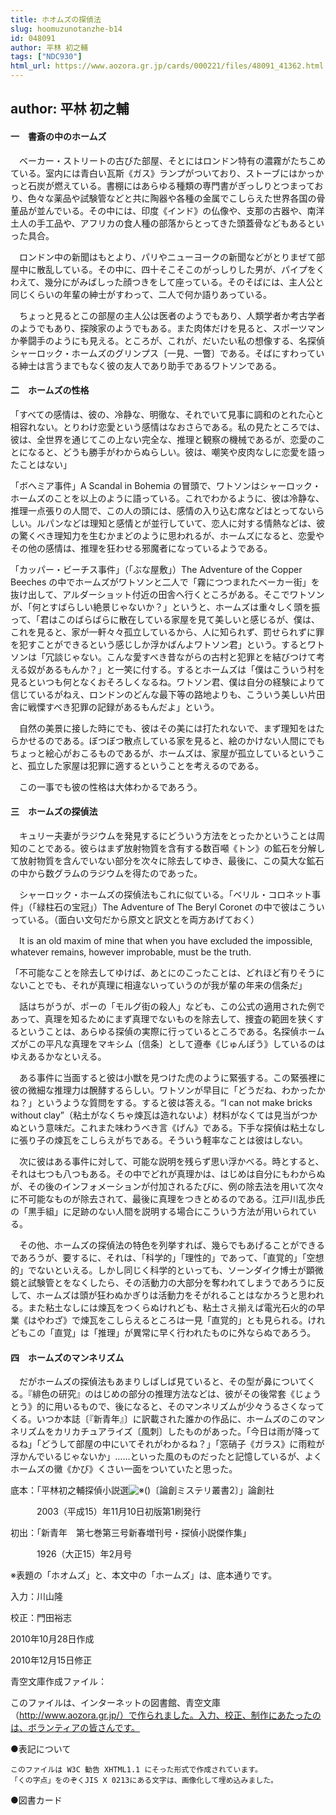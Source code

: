 ```yaml
---
title: ホオムズの探偵法
slug: hoomuzunotanzhe-b14
id: 048091
author: 平林 初之輔
tags: ["NDC930"]
html_url: https://www.aozora.gr.jp/cards/000221/files/48091_41362.html
---
```


## author: 平林 初之輔

#### 一　書斎の中のホームズ




　ベーカー・ストリートの古びた部屋、そとにはロンドン特有の濃霧がたちこめている。室内には青白い瓦斯《ガス》ランプがついており、ストーブにはかっかっと石炭が燃えている。書棚にはあらゆる種類の専門書がぎっしりとつまっており、色々な薬品や試験管などと共に陶器や各種の金属でこしらえた世界各国の骨董品が並んでいる。その中には、印度《インド》の仏像や、支那の古器や、南洋土人の手工品や、アフリカの食人種の部落からとってきた頭蓋骨などもあるといった具合。

　ロンドン中の新聞はもとより、パリやニューヨークの新聞などがとりまぜて部屋中に散乱している。その中に、四十そこそこのがっしりした男が、パイプをくわえて、幾分にがみばしった顔つきをして座っている。そのそばには、主人公と同じくらいの年輩の紳士がすわって、二人で何か語りあっている。

　ちょっと見るとこの部屋の主人公は医者のようでもあり、人類学者か考古学者のようでもあり、探険家のようでもある。また肉体だけを見ると、スポーツマンか拳闘手のようにも見える。ところが、これが、だいたい私の想像する、名探偵シャーロック・ホームズのグリンプス〔一見、一瞥〕である。そばにすわっている紳士は言うまでもなく彼の友人であり助手であるワトソンである。



#### 二　ホームズの性格




「すべての感情は、彼の、冷静な、明徹な、それでいて見事に調和のとれた心と相容れない。とりわけ恋愛という感情はなおさらである。私の見たところでは、彼は、全世界を通じてこの上ない完全な、推理と観察の機械であるが、恋愛のことになると、どうも勝手がわからぬらしい。彼は、嘲笑や皮肉なしに恋愛を語ったことはない」

「ボヘミア事件」A Scandal in Bohemia の冒頭で、ワトソンはシャーロック・ホームズのことを以上のように語っている。これでわかるように、彼は冷静な、推理一点張りの人間で、この人の頭には、感情の入り込む席などはとってないらしい。ルパンなどは理知と感情とが並行していて、恋人に対する情熱などは、彼の驚くべき理知力を生むかまどのように思われるが、ホームズになると、恋愛やその他の感情は、推理を狂わせる邪魔者になっているようである。

「カッパー・ビーチス事件」（「ぶな屋敷」）The Adventure of the Copper Beeches の中でホームズがワトソンと二人で「霧につつまれたベーカー街」を抜け出して、アルダーショット付近の田舎へ行くところがある。そこでワトソンが、「何とすばらしい絶景じゃないか？」というと、ホームズは重々しく頭を振って、「君はこのばらばらに散在している家屋を見て美しいと感じるが、僕は、これを見ると、家が一軒々々孤立しているから、人に知られず、罰せられずに罪を犯すことができるという感じしか浮かばんよワトソン君」という。するとワトソンは「冗談じゃない。こんな愛すべき昔ながらの古村と犯罪とを結びつけて考える奴があるもんか？」と一笑に付する。するとホームズは「僕はこういう村を見るといつも何となくおそろしくなるね。ワトソン君、僕は自分の経験によりて信じているがねえ、ロンドンのどんな最下等の路地よりも、こういう美しい片田舎に戦慄すべき犯罪の記録があるもんだよ」という。

　自然の美景に接した時にでも、彼はその美には打たれないで、まず理知をはたらかせるのである。ぼつぼつ散点している家を見ると、絵のかけない人間にでもちょっと絵心がおこるものであるが、ホームズは、家屋が孤立しているということ、孤立した家屋は犯罪に適するということを考えるのである。

　この一事でも彼の性格は大体わかるであろう。



#### 三　ホームズの探偵法




　キュリー夫妻がラジウムを発見するにどういう方法をとったかということは周知のことである。彼らはまず放射物質を含有する数百噸《トン》の鉱石を分解して放射物質を含んでいない部分を次々に除去してゆき、最後に、この莫大な鉱石の中から数グラムのラジウムを得たのであった。

　シャーロック・ホームズの探偵法もこれに似ている。「ベリル・コロネット事件」（「緑柱石の宝冠」）The Adventure of The Beryl Coronet の中で彼はこういっている。（面白い文句だから原文と訳文とを両方あげておく）

　It is an old maxim of mine that when you have excluded the impossible, whatever remains, however improbable, must be the truth.

「不可能なことを除去してゆけば、あとにのこったことは、どれほど有りそうにないことでも、それが真理に相違ないっていうのが我が輩の年来の信条だ」

　話はちがうが、ポーの「モルグ街の殺人」なども、この公式の適用された例であって、真理を知るためにまず真理でないものを除去して、捜査の範囲を狭くするということは、あらゆる探偵の実際に行っているところである。名探偵ホームズがこの平凡な真理をマキシム〔信条〕として遵奉《じゅんぽう》しているのはゆえあるかなといえる。

　ある事件に当面すると彼は小獣を見つけた虎のように緊張する。この緊張裡に彼の微細な推理力は醗酵するらしい。ワトソンが早目に「どうだね、わかったかね？」というような質問をする。すると彼は答える。“I can not make bricks without clay”（粘土がなくちゃ煉瓦は造れないよ）材料がなくては見当がつかぬという意味だ。これまた味わうべき言《げん》である。下手な探偵は粘土なしに張り子の煉瓦をこしらえがちである。そういう軽率なことは彼はしない。

　次に彼はある事件に対して、可能な説明を残らず思い浮かべる。時とすると、それは七つも八つもある。その中でどれが真理かは、はじめは自分にもわからぬが、その後のインフォメーションが付加されるたびに、例の除去法を用いて次々に不可能なものが除去されて、最後に真理をつきとめるのである。江戸川乱歩氏の「黒手組」に足跡のない人間を説明する場合にこういう方法が用いられている。

　その他、ホームズの探偵法の特色を列挙すれば、幾らでもあげることができるであろうが、要するに、それは、「科学的」「理性的」であって、「直覚的」「空想的」でないといえる。しかし同じく科学的といっても、ソーンダイク博士が顕微鏡と試験管とをなくしたら、その活動力の大部分を奪われてしまうであろうに反して、ホームズは頭が狂わぬかぎりは活動力をそがれることはなかろうと思われる。また粘土なしには煉瓦をつくらぬけれども、粘土さえ揃えば電光石火的の早業《はやわざ》で煉瓦をこしらえるところは一見「直覚的」とも見られる。けれどもこの「直覚」は「推理」が異常に早く行われたものに外ならぬであろう。



#### 四　ホームズのマンネリズム




　だがホームズの探偵法もあまりしばしば見ていると、その型が鼻についてくる。『緋色の研究』のはじめの部分の推理方法などは、彼がその後常套《じょうとう》的に用いるもので、後になると、そのマンネリズムが少々うるさくなってくる。いつか本誌〔『新青年』〕に訳載された誰かの作品に、ホームズのこのマンネリズムをカリカチュアライズ〔風刺〕したものがあった。「今日は雨が降ってるね」「どうして部屋の中にいてそれがわかるね？」「窓硝子《ガラス》に雨粒が浮かんでいるじゃないか」……といった風のものだったと記憶しているが、よくホームズの黴《かび》くさい一面をついていたと思った。













底本：「平林初之輔探偵小説選![※()](https://www.aozora.gr.jp/cards/000221/files/../../../gaiji/1-13/1-13-22.png)〔論創ミステリ叢書2〕」論創社

　　　2003（平成15）年11月10日初版第1刷発行

初出：「新青年　第七巻第三号新春増刊号・探偵小説傑作集」

　　　1926（大正15）年2月号

※表題の「ホオムズ」と、本文中の「ホームズ」は、底本通りです。

入力：川山隆

校正：門田裕志

2010年10月28日作成

2010年12月15日修正

青空文庫作成ファイル：

このファイルは、インターネットの図書館、青空文庫（http://www.aozora.gr.jp/）で作られました。入力、校正、制作にあたったのは、ボランティアの皆さんです。











●表記について


	このファイルは W3C 勧告 XHTML1.1 にそった形式で作成されています。
	「くの字点」をのぞくJIS X 0213にある文字は、画像化して埋め込みました。







●図書カード